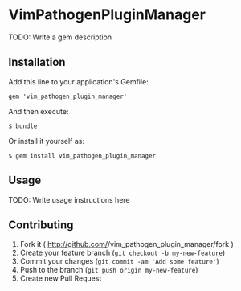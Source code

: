# VimPathogenPluginManager

TODO: Write a gem description

## Installation

Add this line to your application's Gemfile:

    gem 'vim_pathogen_plugin_manager'

And then execute:

    $ bundle

Or install it yourself as:

    $ gem install vim_pathogen_plugin_manager

## Usage

TODO: Write usage instructions here

## Contributing

1. Fork it ( http://github.com/<my-github-username>/vim_pathogen_plugin_manager/fork )
2. Create your feature branch (`git checkout -b my-new-feature`)
3. Commit your changes (`git commit -am 'Add some feature'`)
4. Push to the branch (`git push origin my-new-feature`)
5. Create new Pull Request
